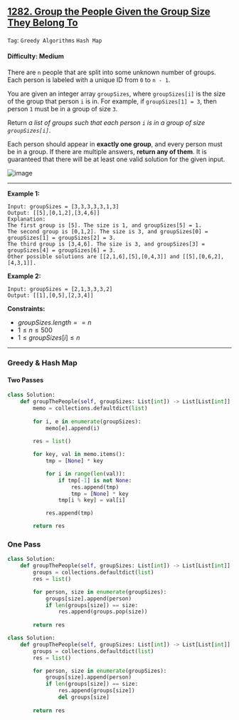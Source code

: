 ## [1282. Group the People Given the Group Size They Belong To](https://leetcode.com/problems/group-the-people-given-the-group-size-they-belong-to)

```Tag```: ```Greedy Algorithms``` ```Hash Map```

#### Difficulty: Medium

There are ```n``` people that are split into some unknown number of groups. Each person is labeled with a unique ID from ```0``` to ```n - 1```.

You are given an integer array ```groupSizes```, where ```groupSizes[i]``` is the size of the group that person ```i``` is in. For example, if ```groupSizes[1] = 3```, then person ```1``` must be in a group of size ```3```.

Return _a list of groups such that each person ```i``` is in a group of size ```groupSizes[i]```_.

Each person should appear in __exactly one group__, and every person must be in a group. If there are multiple answers, __return any of them__. It is guaranteed that there will be at least one valid solution for the given input.

![image](https://github.com/quananhle/Python/assets/35042430/d09ea538-2f54-447d-87f6-11daadbee2a6)

---

__Example 1:__
```
Input: groupSizes = [3,3,3,3,3,1,3]
Output: [[5],[0,1,2],[3,4,6]]
Explanation: 
The first group is [5]. The size is 1, and groupSizes[5] = 1.
The second group is [0,1,2]. The size is 3, and groupSizes[0] = groupSizes[1] = groupSizes[2] = 3.
The third group is [3,4,6]. The size is 3, and groupSizes[3] = groupSizes[4] = groupSizes[6] = 3.
Other possible solutions are [[2,1,6],[5],[0,4,3]] and [[5],[0,6,2],[4,3,1]].
```

__Example 2:__
```
Input: groupSizes = [2,1,3,3,3,2]
Output: [[1],[0,5],[2,3,4]]
```

__Constraints:__

- $groupSizes.length == n$
- $1 \le n \le 500$
- $1 \le groupSizes[i] \le n$

---

### Greedy & Hash Map

#### Two Passes

```Python
class Solution:
    def groupThePeople(self, groupSizes: List[int]) -> List[List[int]]:
        memo = collections.defaultdict(list)
        
        for i, e in enumerate(groupSizes):
            memo[e].append(i)
        
        res = list()

        for key, val in memo.items():
            tmp = [None] * key

            for i in range(len(val)):
                if tmp[-1] is not None:
                    res.append(tmp)
                    tmp = [None] * key
                tmp[i % key] = val[i]

            res.append(tmp)

        return res
```

### One Pass

```Python
class Solution:
    def groupThePeople(self, groupSizes: List[int]) -> List[List[int]]:
        groups = collections.defaultdict(list)
        res = list()

        for person, size in enumerate(groupSizes):
            groups[size].append(person)
            if len(groups[size]) == size:
                res.append(groups.pop(size))
            
        return res
```

```Python
class Solution:
    def groupThePeople(self, groupSizes: List[int]) -> List[List[int]]:
        groups = collections.defaultdict(list)
        res = list()

        for person, size in enumerate(groupSizes):
            groups[size].append(person)
            if len(groups[size]) == size:
                res.append(groups[size])
                del groups[size]
            
        return res
```
